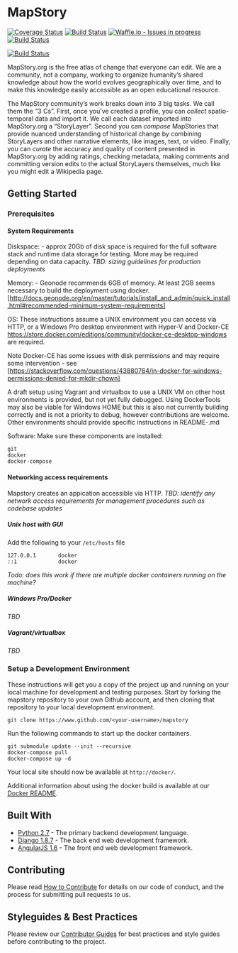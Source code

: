 
MapStory
================

[![Coverage Status](https://coveralls.io/repos/github/MapStory/mapstory/badge.svg?branch=master)](https://coveralls.io/github/MapStory/mapstory?branch=master) [![Build Status](https://travis-ci.org/MapStory/mapstory.svg?branch=master)](https://travis-ci.org/MapStory/mapstory) [![Waffle.io - Issues in progress](https://badge.waffle.io/MapStory/mapstory.png?label=in%20progress&title=In%20Progress)](https://waffle.io/MapStory/mapstory?utm_source=badge) [![Build Status](https://saucelabs.com/buildstatus/zunware)](https://saucelabs.com/beta/builds/a90681af072a474083478115f31567b0)

[![Build Status](https://saucelabs.com/browser-matrix/zunware.svg)](https://saucelabs.com/beta/builds/a90681af072a474083478115f31567b0)

MapStory.org is the free atlas of change that everyone can edit. We are a community, not a company, working to organize humanity’s shared knowledge about how the world evolves geographically over time, and to make this knowledge easily accessible as an open educational resource.

The MapStory community’s work breaks down into 3 big tasks. We call them the “3 Cs”. First, once you’ve created a profile, you can _collect_ spatio-temporal data and import it. We call each dataset imported into MapStory.org a “StoryLayer”. Second you can _compose_ MapStories that provide nuanced understanding of historical change by combining StoryLayers and other narrative elements, like images, text, or video. Finally, you can _curate_ the accuracy and quality of content presented in MapStory.org by adding ratings, checking metadata, making comments and committing version edits to the actual StoryLayers themselves, much like you might edit a Wikipedia page.


## Getting Started


### Prerequisites

#### System Requirements

Diskspace: - approx 20Gb of disk space is required for the full software stack and runtime data storage for testing. More may be required depending on data capacity. _TBD: sizing guidelines for production deployments_

Memory: - Geonode recommends 6GB of memory. At least 2GB seems necessary to build the deployment using docker. [http://docs.geonode.org/en/master/tutorials/install_and_admin/quick_install.html#recommended-minimum-system-requirements]

OS: These instructions assume a UNIX environment you can access via HTTP, or a Windows Pro desktop environment with Hyper-V and Docker-CE https://store.docker.com/editions/community/docker-ce-desktop-windows are required.

Note Docker-CE has some issues with disk permissions and may require some intervention - see [https://stackoverflow.com/questions/43880764/in-docker-for-windows-permissions-denied-for-mkdir-chown]

A draft setup using Vagrant and virtualbox to use a UNIX VM on other host environments is provided, but not yet fully debugged. Using DockerTools may also be viable for Windows HOME but this is also not currently building correctly and is not a priority to debug, however contributions are welcome.  Other environments should provide specific instructions in README-<env>.md 

Software:
Make sure these components are installed:

```
git
docker
docker-compose
```

#### Networking access requirements

Mapstory creates an appication accessible via HTTP.
_TBD: identify any network access requirements for management procedures such as codebase updates_

##### Unix host with GUI
Add the following to your `/etc/hosts` file
```
127.0.0.1       docker
::1             docker
```

_Todo: does this work if there are multiple docker containers running on the machine?_

##### Windows Pro/Docker
_TBD_

##### Vagrant/virtualbox 
_TBD_

### Setup a Development Environment

These instructions will get you a copy of the project up and running on your local machine for development and testing purposes.  Start by forking the mapstory repository to your own Github account, and then cloning that repository to your local development environment.

```
git clone https://www.github.com/<your-username>/mapstory
```


Run the following commands to start up the docker containers.

```
git submodule update --init --recursive
docker-compose pull
docker-compose up -d
```

Your local site should now be available at `http://docker/`.

Additional information about using the docker build is available at our [Docker README](https://github.com/MapStory/mapstory/blob/master/docker/README.md).

## Built With

* [Python 2.7](https://www.python.org/) - The primary backend development language.
* [Django 1.8.7](https://www.djangoproject.com/) - The back end web development framework.
* [AngularJS 1.6](https://angularjs.org/) - The front end web development framework.

## Contributing

Please read [How to Contribute](https://github.com/MapStory/mapstory/wiki/How-to-Contribute) for details on our code of conduct, and the process for submitting pull requests to us.


## Styleguides & Best Practices
Please review our [Contributor Guides](https://github.com/MapStory/mapstory/wiki#contributor-guides) for best practices and style guides before contributing to the project.
